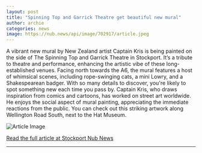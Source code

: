 ```yaml
---
layout: post
title: "Spinning Top and Garrick Theatre get beautiful new mural"
author: archie
categories: news
image: https://nub.news/api/image/702917/article.jpeg
---
```

A vibrant new mural by New Zealand artist Captain Kris is being painted on the side of The Spinning Top and Garrick Theatre in Stockport. It’s a tribute to theatre and performance, enhancing the artistic vibe of these long-established venues. Facing north towards the A6, the mural features a host of whimsical scenes, including rope-swinging cats, a mini Lowry, and a Shakespearean badger. With so many details to discover, you're likely to spot something new each time you pass by. Captain Kris, who draws inspiration from comics and cartoons, has worked on street art worldwide. He enjoys the social aspect of mural painting, appreciating the immediate reactions from the public. You can check out this striking artwork along Wellington Road South, next to the Hat Museum.

![Article Image](https://nub.news/api/image/702917/article.jpeg)

[Read the full article at Stockport Nub News](https://stockport.nub.news/news/local-news/spinning-top-and-garrick-theatre-get-beautiful-new-mural-276113)

---
